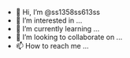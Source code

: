 - 👋 Hi, I’m @ss1358ss613ss
- 👀 I’m interested in ...
- 🌱 I’m currently learning ...
- 💞️ I’m looking to collaborate on ...
- 📫 How to reach me ...

<!---
ss1358ss613ss/ss1358ss613ss is a ✨ special ✨ repository because its `README.md` (this file) appears on your GitHub profile.
You can click the Preview link to take a look at your changes.
--->
